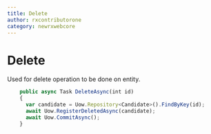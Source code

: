 ```yaml
---
title: Delete
author: rxcontributorone
category: newrxwebcore  
---
```


# Delete
Used for delete operation to be done on entity.

```js
    public async Task DeleteAsync(int id)
    {
      var candidate = Uow.Repository<Candidate>().FindByKey(id);
      await Uow.RegisterDeletedAsync(candidate);
      await Uow.CommitAsync();
    }
```    